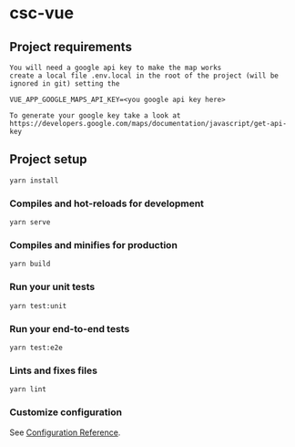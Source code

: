 # csc-vue


## Project requirements
```
You will need a google api key to make the map works
create a local file .env.local in the root of the project (will be ignored in git) setting the 

VUE_APP_GOOGLE_MAPS_API_KEY=<you google api key here>

To generate your google key take a look at https://developers.google.com/maps/documentation/javascript/get-api-key
```

## Project setup
```
yarn install
```

### Compiles and hot-reloads for development
```
yarn serve
```

### Compiles and minifies for production
```
yarn build
```

### Run your unit tests
```
yarn test:unit
```

### Run your end-to-end tests
```
yarn test:e2e
```

### Lints and fixes files
```
yarn lint
```

### Customize configuration
See [Configuration Reference](https://cli.vuejs.org/config/).
